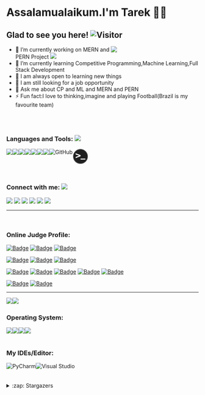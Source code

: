 # Assalamualaikum.I'm Tarek 👋✨


## Glad to see you here!  ![Visitor](https://komarev.com/ghpvc/?username=tarektusher)

<img align='right' src="https://media.giphy.com/media/lqwcYeLIvQSUcSf6nP/giphy.gif" width="230">


- 🔭 I’m currently working on MERN and PERN Project <img src="https://media.giphy.com/media/Ll22OhMLAlVDb8UQWe/giphy.gif" width="60"></h2>
- 🌱 I’m currently learning Competitive Programming,Machine Learning,Full Stack Development
- 👯 I am always open to learning new things
- 🤔 I am still looking for a job opportunity
- 💬 Ask me about CP and ML and MERN and PERN
- ⚡ Fun fact:I love to thinking,imagine and playing Football(Brazil is my favourite team)



<br>
<br>

### Languages and Tools: <img src="https://media.giphy.com/media/WUlplcMpOCEmTGBtBW/giphy.gif" width="50">

[<img align="left" src="https://img.shields.io/badge/C-00599C?style=for-the-badge&logo=c&logoColor=white" />](https://github.com/tarektusher)
[<img  align="left" src="https://img.shields.io/badge/C%2B%2B-00599C?style=for-the-badge&logo=c%2B%2B&logoColor=white" />](https://github.com/tarektusher)
[<img align="left" src="https://img.shields.io/badge/Python-3776AB?style=for-the-badge&logo=python&logoColor=white" />](https://github.com/tarektusher)
[<img align="left" src="https://img.shields.io/badge/HTML-3776AB?style=for-the-badge&logo=html&logoColor=white" />](https://github.com/tarektusher)
[<img align="left" src="https://img.shields.io/badge/CSS-3776AB?style=for-the-badge&logo=css&logoColor=white" />](https://github.com/tarektusher)
[<img align="left" src="https://img.shields.io/badge/JS-3776AB?style=for-the-badge&logo=javascript&logoColor=white" />](https://github.com/tarektusher)
[<img align="left" src="https://img.shields.io/badge/Git-F05032?style=for-the-badge&logo=git&logoColor=white" />](https://github.com/tarektusher)
[<img align="left" alt="GitHub" src="https://img.shields.io/badge/github%20-%23121011.svg?&style=for-the-badge&logo=github&logoColor=white"/>](https://github.com/tarektusher)
[<img align="left" alt="Terminal" width="40px" src="https://raw.githubusercontent.com/github/explore/80688e429a7d4ef2fca1e82350fe8e3517d3494d/topics/terminal/terminal.png" />](https://github.com/tarektusher)

<br>
<br>
<br>
<br>


### Connect with me: <img src="https://media.giphy.com/media/6h8jgwC3dU6vS/giphy.gif" width="40"> 

[<img src="https://img.icons8.com/color/48/000000/facebook-circled--v3.png"/>](https://www.facebook.com/profile.php?id=100011716865124)
[<img src="https://img.icons8.com/doodle/48/000000/quora--v1.png"/>](https://bn.quora.com/profile/Md-Tarek-Hossen-2)
[<img src="https://img.icons8.com/color/48/000000/instagram-new--v2.png"/>](https://www.instagram.com/zyantarek/)
[<img src="https://img.icons8.com/color/48/000000/stackoverflow.png"/>](https://stackoverflow.com/users/11255406/md-tarek)
[<img src="https://img.icons8.com/fluent/48/000000/gmail--v2.png"/>](mailto:mdtarek168504@gmail.com)
[<img src="https://img.icons8.com/color/48/000000/github--v1.png"/>](https://github.com/tarektusher)

---

<br>

### Online Judge Profile:

[![Badge](https://cp-logo.vercel.app/codeforces/T--o_o--T?logo=true)](https://codeforces.com/profile/T--o_o--T)  [![Badge](https://cp-logo.vercel.app/atcoder/The_Black_Door?logo=true)](https://atcoder.jp/users/The_Black_Door)  [![Badge](https://img.shields.io/badge/Toph--brightgreen)](https://toph.co/u/Balchal)  

[![Badge](https://img.shields.io/badge/Hacker-Rank-yellowgreen)](https://www.hackerrank.com/mdtarek168504)  [![Badge](https://img.shields.io/badge/Hacker-Earth-green)](https://www.hackerearth.com/@mdtarek168504)  [![Badge](https://img.shields.io/badge/Light-OJ-ff69b4)](https://lightoj.com/user/zyantarek) 

[![Badge](https://cp-logo.vercel.app/codechef/afroja?logo=true)](https://www.codechef.com/users/afroja)  [![Badge](https://img.shields.io/badge/Spoj--red)](https://www.spoj.com/myaccount/)  [![Badge](https://img.shields.io/badge/UVa--blue)](https://onlinejudge.org/index.php?option=com_comprofiler&Itemid=3)       [![Badge](https://img.shields.io/badge/Timus--blueviolet)](https://acm.timus.ru/problemset.aspx)  [![Badge](https://img.shields.io/badge/Top-Coder-critical)](https://arena.topcoder.com/index.html#/u/dashboard) 

[![Badge](https://img.shields.io/badge/Project-Eular-9cf)](https://projecteuler.net/progress)  [![Badge](https://img.shields.io/badge/Gonit-Zoggo-informational)](https://gonitzoggo.com/profile/view/devjewelcouict10) 

---

<a href="https://tarektusher.github.io/"><img height="127px" src="https://github-readme-stats.vercel.app/api?username=tarektusher&hide_title=true&hide_border=true&show_icons=true&include_all_commits=true&count_private=true&line_height=21&text_color=000&icon_color=000&bg_color=0,ea6161,ffc64d,fffc4d,52fa5a&theme=graywhite" /><img height="127px" src="https://github-readme-stats.vercel.app/api/top-langs/?username=tarektusher&hide_title=true&hide_border=true&layout=compact&langs_count=10&text_color=000&icon_color=fff&bg_color=0,52fa5a,4dfcff,c64dff&theme=graywhite" /></a>


### Operating System:
 <img align="left" src="https://img.shields.io/badge/Android-3DDC84?style=for-the-badge&logo=android&logoColor=white" />
 <img align="left" src="https://img.shields.io/badge/Windows-0078D6?style=for-the-badge&logo=windows&logoColor=white" />
 <img align="left" src="https://img.shields.io/badge/Linux-FCC624?style=for-the-badge&logo=linux&logoColor=black" />
 <img align="left" src="https://img.shields.io/badge/Ubuntu-E95420?style=for-the-badge&logo=ubuntu&logoColor=white" />
 
<br>
<br>

### My IDEs/Editor:
 <img align="left" alt="PyCharm" src="https://img.shields.io/badge/PyCharm-000000.svg?&style=for-the-badge&logo=PyCharm&logoColor=white"/>
 <img align="left" alt="Visual Studio" src="https://img.shields.io/badge/Visual%20Studio-5C2D91.svg?&style=for-the-badge&logo=visual-studio&logoColor=white"/>

<br>
<br>
<br>

<details>
 <summary> :zap: Stargazers </summary>
 
  [![Stargazers repo roster for @tarektusher/tarektusher](https://reporoster.com/stars/tarektusher/tarektusher)](https://github.com/tarektusher/tarektusher/stargazers)

</details>
